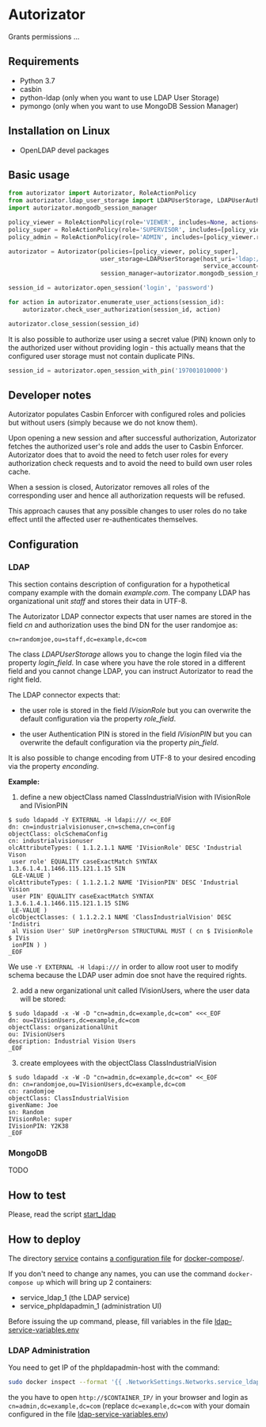 # Autorizator

Grants permissions ...

## Requirements

 - Python 3.7
 - casbin
 - python-ldap (only when you want to use LDAP User Storage)
 - pymongo (only when you want to use MongoDB Session Manager)

## Installation on Linux

 - OpenLDAP devel packages

## Basic usage

```python
from autorizator import Autorizator, RoleActionPolicy
from autorizator.ldap_user_storage import LDAPUserStorage, LDAPUserAuth
import autorizator.mongodb_session_manager

policy_viewer = RoleActionPolicy(role='VIEWER', includes=None, actions=['open', 'list'])
policy_super = RoleActionPolicy(role='SUPERVISOR', includes=[policy_viewer.role], actions=['add', 'remove'])
policy_admin = RoleActionPolicy(role='ADMIN', includes=[policy_viewer.role, policy_super.role], actions=['configure'])

autorizator = Autorizator(policies=[policy_viewer, policy_super],
                          user_storage=LDAPUserStorage(host_uri='ldap://172.17.0.2', org_unit='People', domain='example.com',
                                                       service_account=LDAPUserAuth('admin', 'password'))
                          session_manager=autorizator.mongodb_session_manager.from_connection_string('172.17.0.3', 'auditing'))

session_id = autorizator.open_session('login', 'password')

for action in autorizator.enumerate_user_actions(session_id):
    autorizator.check_user_authorization(session_id, action)

autorizator.close_session(session_id)
```

It is also possible to authorize user using a secret value (PIN) known only to
the authorized user without providing login - this actually means that
the configured user storage must not contain duplicate PINs.

```python
session_id = autorizator.open_session_with_pin('197001010000')
```

## Developer notes

Autorizator populates Casbin Enforcer with configured roles and policies but
without users (simply because we do not know them).

Upon opening a new session and after successful authorization, Autorizator
fetches the authorized user's role and adds the user to Casbin Enforcer.
Autorizator does that to avoid the need to fetch user roles for every
authorization check requests and to avoid the need to build own user roles
cache.

When a session is closed, Autorizator removes all roles of the corresponding
user and hence all authorization requests will be refused.

This approach causes that any possible changes to user roles do no take effect
until the affected user re-authenticates themselves.

## Configuration

### LDAP

This section contains description of configuration for a hypothetical company
example with the domain *example.com*. The company LDAP has organizational unit
*staff* and stores their data in UTF-8.

The Autorizator LDAP connector expects that user names are stored in
the field *cn* and authorization uses the bind DN for the user randomjoe
as:

    cn=randomjoe,ou=staff,dc=example,dc=com

The class *LDAPUserStorage* allows you to change the login filed via
the property *login_field*. In case where you have the role stored
in a different field and you cannot change LDAP, you can instruct Autorizator
to read the right field.

The LDAP connector expects that:

- the user role is stored in the field *IVisionRole* but you can overwrite the
  default configuration via the property *role_field*.

- the user Authentication PIN is stored in the field *IVisionPIN*
  but you can overwrite the default configuration via the property *pin_field*.

It is also possible to change encoding from UTF-8 to your desired 
encoding via the property *enconding*.

**Example:**

1. define a new objectClass named ClassIndustrialVision with IVisionRole and
   IVisionPIN

```
$ sudo ldapadd -Y EXTERNAL -H ldapi:/// <<_EOF
dn: cn=industrialvisionuser,cn=schema,cn=config
objectClass: olcSchemaConfig
cn: industrialvisionuser
olcAttributeTypes: ( 1.1.2.1.1 NAME 'IVisionRole' DESC 'Industrial Vison 
 user role' EQUALITY caseExactMatch SYNTAX 1.3.6.1.4.1.1466.115.121.1.15 SIN
 GLE-VALUE )
olcAttributeTypes: ( 1.1.2.1.2 NAME 'IVisionPIN' DESC 'Industrial Vision 
 user PIN' EQUALITY caseExactMatch SYNTAX 1.3.6.1.4.1.1466.115.121.1.15 SING
 LE-VALUE )
olcObjectClasses: ( 1.1.2.2.1 NAME 'ClassIndustrialVision' DESC 'Indistri
 al Vision User' SUP inetOrgPerson STRUCTURAL MUST ( cn $ IVisionRole $ IVis
 ionPIN ) )
_EOF
```

We use `-Y EXTERNAL -H ldapi:///` in order to allow root user to modify
schema because the LDAP user admin doe snot have the required rights.

2. add a new organizational unit called IVisionUsers, where the user data will
   be stored:

```
$ sudo ldapadd -x -W -D "cn=admin,dc=example,dc=com" <<<_EOF
dn: ou=IVisionUsers,dc=example,dc=com
objectClass: organizationalUnit
ou: IVisionUsers
description: Industrial Vision Users
_EOF
```

3. create employees with the objectClass ClassIndustrialVision

```
$ sudo ldapadd -x -W -D "cn=admin,dc=example,dc=com" <<_EOF
dn: cn=randomjoe,ou=IVisionUsers,dc=example,dc=com
cn: randomjoe
objectClass: ClassIndustrialVision
givenName: Joe
sn: Random
IVisionRole: super
IVisionPIN: Y2K38
_EOF
```

### MongoDB

TODO

## How to test

Please, read the script [start_ldap](tests/system/start_ldap)

## How to deploy

The directory [service](service) contains [a configuration file](service/docker-compose.yml)
for [docker-compose](https://docs.docker.com/compose/)/.

If you don't need to change any names, you can use the command
`docker-compose up` which will bring up 2 containers:

- service_ldap_1 (the LDAP service)
- service_phpldapadmin_1 (administration UI)

Before issuing the up command, please, fill variables in
the file [ldap-service-variables.env](service/ldap-service-variables.env)

### LDAP Administration

You need to get IP of the phpldapadmin-host with the command:

```bash
sudo docker inspect --format '{{ .NetworkSettings.Networks.service_ldapnet.IPAddress }}' service_phpldapadmin_1
```

the you have to open `http://$CONTAINER_IP/` in your browser and login as `cn=admin,dc=example,dc=com`
(replace `dc=example,dc=com` with your domain configured in the file [ldap-service-variables.env](service/ldap-service-variables.env))
